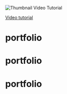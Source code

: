 
![Thumbnail Video Tutorial](https://github.com/wass08/r3f-portfolio-responsive/assets/6551176/bf148f55-e6ba-46c4-b53d-9f93e1d1f99f)

[Video tutorial](https://youtube.com/@WawaSensei)

# portfolio
# portfolio
# portfolio
